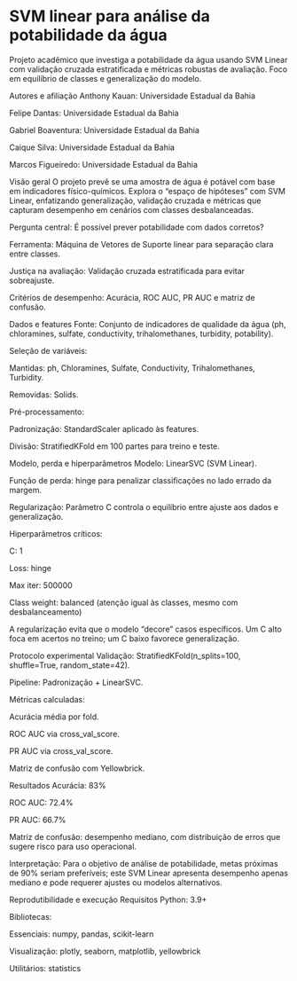 # SVM linear para análise da potabilidade da água
Projeto acadêmico que investiga a potabilidade da água usando SVM Linear com validação cruzada estratificada e métricas robustas de avaliação. Foco em equilíbrio de classes e generalização do modelo.

Autores e afiliação
Anthony Kauan: Universidade Estadual da Bahia

Felipe Dantas: Universidade Estadual da Bahia

Gabriel Boaventura: Universidade Estadual da Bahia

Caique Silva: Universidade Estadual da Bahia

Marcos Figueiredo: Universidade Estadual da Bahia

Visão geral
O projeto prevê se uma amostra de água é potável com base em indicadores físico-químicos. Explora o “espaço de hipóteses” com SVM Linear, enfatizando generalização, validação cruzada e métricas que capturam desempenho em cenários com classes desbalanceadas.

Pergunta central: É possível prever potabilidade com dados corretos?

Ferramenta: Máquina de Vetores de Suporte linear para separação clara entre classes.

Justiça na avaliação: Validação cruzada estratificada para evitar sobreajuste.

Critérios de desempenho: Acurácia, ROC AUC, PR AUC e matriz de confusão.

Dados e features
Fonte: Conjunto de indicadores de qualidade da água (ph, chloramines, sulfate, conductivity, trihalomethanes, turbidity, potability).

Seleção de variáveis:

Mantidas: ph, Chloramines, Sulfate, Conductivity, Trihalomethanes, Turbidity.

Removidas: Solids.

Pré-processamento:

Padronização: StandardScaler aplicado às features.

Divisão: StratifiedKFold em 100 partes para treino e teste.

Modelo, perda e hiperparâmetros
Modelo: LinearSVC (SVM Linear).

Função de perda: hinge para penalizar classificações no lado errado da margem.

Regularização: Parâmetro C controla o equilíbrio entre ajuste aos dados e generalização.

Hiperparâmetros críticos:

C: 1

Loss: hinge

Max iter: 500000

Class weight: balanced (atenção igual às classes, mesmo com desbalanceamento)

A regularização evita que o modelo “decore” casos específicos. Um C alto foca em acertos no treino; um C baixo favorece generalização.

Protocolo experimental
Validação: StratifiedKFold(n_splits=100, shuffle=True, random_state=42).

Pipeline: Padronização + LinearSVC.

Métricas calculadas:

Acurácia média por fold.

ROC AUC via cross_val_score.

PR AUC via cross_val_score.

Matriz de confusão com Yellowbrick.

Resultados
Acurácia: 83%

ROC AUC: 72.4%

PR AUC: 66.7%

Matriz de confusão: desempenho mediano, com distribuição de erros que sugere risco para uso operacional.

Interpretação: Para o objetivo de análise de potabilidade, metas próximas de 90% seriam preferíveis; este SVM Linear apresenta desempenho apenas mediano e pode requerer ajustes ou modelos alternativos.

Reprodutibilidade e execução
Requisitos
Python: 3.9+

Bibliotecas:

Essenciais: numpy, pandas, scikit-learn

Visualização: plotly, seaborn, matplotlib, yellowbrick

Utilitários: statistics
